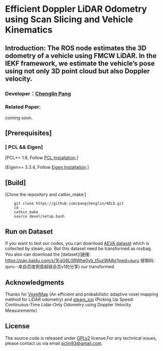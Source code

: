 # Efficient Doppler LiDAR Odometry using Scan Slicing and Vehicle Kinematics

## Introduction: The ROS node estimates the 3D odometry of a vehicle using FMCW LiDAR. In the IEKF framework, we estimate the vehicle’s pose using not only 3D point cloud but also Doppler velocity.

### Developer：[Chenglin Pang](https://github.com/pangchenglin)

### Related Paper:

coming soon.

## [Prerequisites]

### [ **PCL && Eigen**]

[PCL>= 1.8,   Follow [PCL Installation](http://www.pointclouds.org/downloads/linux.html).]

[Eigen>= 3.3.4, Follow [Eigen Installation](http://eigen.tuxfamily.org/index.php?title=Main_Page).]

## [Build]

[Clone the repository and catkin_make:]

```cd
    git clone https://github.com/pangchenglin/4DLO.git
    cd ..
    catkin_make
    source devel/setup.bash
```

## **Run on Dataset**

If you want to test our codes, you can download [AEVA dataset](https://drive.google.com/file/d/1JpQNnXejow3qy1qp5tVzak9qnuFmjYHW/view) which is collected by steam_icp. But this dataset need be transformed as rosbag. You also can download the [dataset](链接: https://pan.baidu.com/s/1EgG6L0BWhe0yb_t5uzWA8g?pwd=quru 提取码: quru--来自百度网盘超级会员v1的分享) our transformed.

## Acknowledgments

Thanks for [VoxelMap](https://github.com/hku-mars/VoxelMap) (An efficient and probabilistic adaptive voxel mapping method for LiDAR odometry) and [steam_icp](https://github.com/utiasASRL/steam_icp) (Picking Up Speed: Continuous-Time Lidar-Only Odometry using Doppler Velocity Measurements）

## License

The source code is released under [GPLv2](http://www.gnu.org/licenses/) license.For any technical issues, please contact us via email [pclin93@gmail.com](mailto:pclin93@gmail.com).

